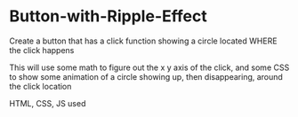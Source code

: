 # Button-with-Ripple-Effect

Create a button that has a click function showing a circle located WHERE the click happens

This will use some math to figure out the x y axis of the click, and some CSS to show some animation of a circle showing up, then disappearing, around the click location

HTML, CSS, JS used

